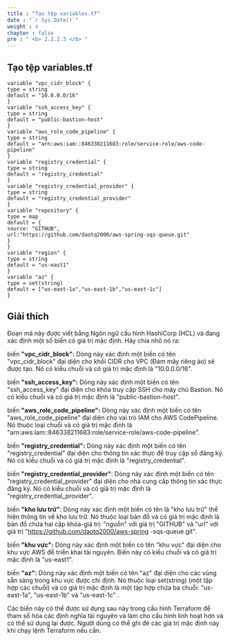 ```yaml
---
title : "Tạo tệp variables.tf"
date : "`r Sys.Date()`"
weight : 4
chapter : false
pre : " <b> 2.2.2.3 </b> "
---
```

## Tạo tệp variables.tf
    
    variable "vpc_cidr_block" {
    type = string
    default = "10.0.0.0/16"
    }
    variable "ssh_access_key" {
    type = string
    default = "public-bastion-host"
    }
    variable "aws_role_code_pipeline" {
    type = string
    default = "arn:aws:iam::846338211683:role/service-role/aws-code-pipeline"
    }
    variable "registry_credential" {
    type = string
    default = "registry_credential"
    }
    variable "registry_credential_provider" {
    type = string
    default = "registry_credential_provider"
    }
    variable "repository" {
    type = map
    default = {
    source: "GITHUB",
    url:"https://github.com/daotq2000/aws-spring-sqs-queue.git"
    }
    }
    variable "region" {
    type = string
    default = "us-east1"
    }
    variable "az" {
    type = set(string)
    default = ["us-east-1a","us-east-1b","us-east-1c"]
    }
## Giải thích

Đoạn mã này được viết bằng Ngôn ngữ cấu hình HashiCorp (HCL) và đang xác định một số biến có giá trị mặc định. Hãy chia nhỏ nó ra:

biến **"vpc_cidr_block":** Dòng này xác định một biến có tên "vpc_cidr_block" đại diện cho khối CIDR cho VPC (Đám mây riêng ảo) sẽ được tạo. Nó có kiểu chuỗi và có giá trị mặc định là "10.0.0.0/16".

biến **"ssh_access_key":** Dòng này xác định một biến có tên "ssh_access_key" đại diện cho khóa truy cập SSH cho máy chủ Bastion. Nó có kiểu chuỗi và có giá trị mặc định là "public-bastion-host".

biến **"aws_role_code_pipeline":** Dòng này xác định một biến có tên "aws_role_code_pipeline" đại diện cho vai trò IAM cho AWS CodePipeline. Nó thuộc loại chuỗi và có giá trị mặc định là "arn:aws:iam::846338211683:role/service-role/aws-code-pipeline".

biến **"registry_credential":** Dòng này xác định một biến có tên "registry_credential" đại diện cho thông tin xác thực để truy cập sổ đăng ký. Nó có kiểu chuỗi và có giá trị mặc định là "registry_credential".

biến **"registry_credential_provider"**: Dòng này xác định một biến có tên "registry_credential_provider" đại diện cho nhà cung cấp thông tin xác thực đăng ký. Nó có kiểu chuỗi và có giá trị mặc định là "registry_credential_provider".

biến **"kho lưu trữ"**: Dòng này xác định một biến có tên là "kho lưu trữ" thể hiện thông tin về kho lưu trữ. Nó thuộc loại bản đồ và có giá trị mặc định là bản đồ chứa hai cặp khóa-giá trị: "nguồn" với giá trị "GITHUB" và "url" với giá trị "https://github.com/daotq2000/aws-spring -sqs-queue.git".

biến **"khu vực":** Dòng này xác định một biến có tên "khu vực" đại diện cho khu vực AWS để triển khai tài nguyên. Biến này có kiểu chuỗi và có giá trị mặc định là "us-east1".

biến **"az":** Dòng này xác định một biến có tên "az" đại diện cho các vùng sẵn sàng trong khu vực được chỉ định. Nó thuộc loại set(string) (một tập hợp các chuỗi) và có giá trị mặc định là một tập hợp chứa ba chuỗi: "us-east-1a", "us-east-1b" và "us-east-1c" .

Các biến này có thể được sử dụng sau này trong cấu hình Terraform để tham số hóa các định nghĩa tài nguyên và làm cho cấu hình linh hoạt hơn và có thể sử dụng lại được. Người dùng có thể ghi đè các giá trị mặc định này khi chạy lệnh Terraform nếu cần.